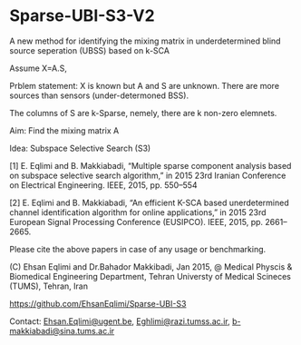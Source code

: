 # Sparse-UBI-S3-V2
A new method for identifying the mixing matrix in underdetermined blind source seperation (UBSS) based on k-SCA

Assume X=A.S,

Prblem statement: X is known but A and S are unknown. There are more sources than sensors (under-determoned BSS). 

The columns of S are k-Sparse, nemely, there are k non-zero elemnets. 

Aim: Find the mixing matrix A

Idea: Subspace Selective Search (S3)

 [1] E. Eqlimi and B. Makkiabadi, “Multiple sparse component analysis
based on subspace selective search algorithm,” in 2015 23rd Iranian
 Conference on Electrical Engineering. IEEE, 2015, pp. 550–554
 
 [2] E. Eqlimi and B. Makkiabadi, “An efficient K-SCA based unerdetermined
 channel identification algorithm for online applications,” in 2015
 23rd European Signal Processing Conference (EUSIPCO). IEEE, 2015,
 pp. 2661–2665.

Please cite the above papers in case of any usage or benchmarking.

 (C) Ehsan Eqlimi and Dr.Bahador Makkibadi, Jan 2015, @ Medical Physcis & Biomedical Engineering Department, Tehran
Universty of Medical Scineces (TUMS), Tehran, Iran

 https://github.com/EhsanEqlimi/Sparse-UBI-S3

 Contact: Ehsan.Eqlimi@ugent.be, Eghlimi@razi.tumss.ac.ir, b-makkiabadi@sina.tums.ac.ir
